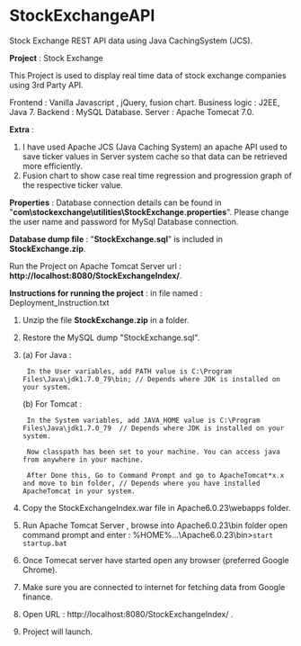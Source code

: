 # StockExchangeAPI
Stock Exchange REST API data using Java CachingSystem (JCS).


**Project** : Stock Exchange

This Project is used to display real time data of stock exchange companies using 3rd Party API.

Frontend : Vanilla Javascript , jQuery, fusion chart.
Business logic : J2EE, Java 7.
Backend : MySQL Database.
Server : Apache Tomecat 7.0.

**Extra** : 

 1. I have used Apache JCS (Java Caching System) an apache API used to save ticker values in Server system cache so that data can be retrieved more efficiently.
 2. Fusion chart to show case real time regression and progression graph of the respective ticker value.

**Properties** : Database connection details can be found in "**com\stockexchange\utilities\StockExchange.properties**". Please change the user name and password for MySql Database connection.

**Database dump file**  : "**StockExchange.sql**" is included in **StockExchange.zip**.

Run the Project on Apache Tomcat Server url : **http://localhost:8080/StockExchangeIndex/**.

**Instructions for running the project**  :  in file named : Deployment_Instruction.txt

1. Unzip the file **StockExchange.zip** in a folder.

2. Restore the MySQL dump "StockExchange.sql".

3. 
	(a) For Java : 

		In the User variables, add PATH value is C:\Program Files\Java\jdk1.7.0_79\bin; // Depends where JDK is installed on your system.

	(b) For Tomcat : 

		In the System variables, add JAVA_HOME value is C:\Program Files\Java\jdk1.7.0_79  // Depends where JDK is installed on your system.

		Now classpath has been set to your machine. You can access java from anywhere in your machine.

		After Done this, Go to Command Prompt and go to ApacheTomcat*x.x and move to bin folder, // Depends where you have installed ApacheTomcat in your system.

4. Copy the StockExchangeIndex.war file in Apache6.0.23\webapps folder.

5. Run Apache Tomcat Server , browse into Apache6.0.23\bin folder open command prompt and enter : %HOME%...\Apache6.0.23\bin>`start startup.bat`

6. Once Tomecat server have started open any browser (preferred Google Chrome).

7. Make sure you are connected to internet for fetching data from Google finance. 

8. Open URL : http://localhost:8080/StockExchangeIndex/  .

9. Project will launch.

